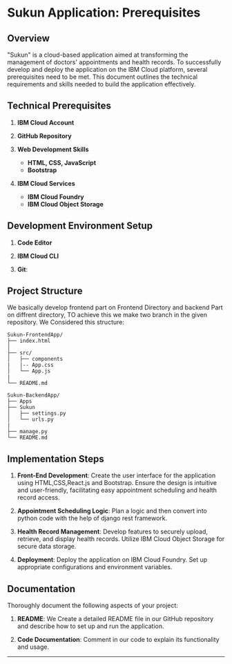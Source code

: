 # Sukun Application: Prerequisites

## Overview

"Sukun" is a cloud-based application aimed at transforming the management of doctors' appointments and health records. To successfully develop and deploy the application on the IBM Cloud platform, several prerequisites need to be met. This document outlines the technical requirements and skills needed to build the application effectively.

## Technical Prerequisites

1. **IBM Cloud Account**
2. **GitHub Repository**
3. **Web Development Skills**
   - **HTML, CSS, JavaScript**
   - **Bootstrap**

4. **IBM Cloud Services**
   - **IBM Cloud Foundry**
   - **IBM Cloud Object Storage**

## Development Environment Setup

1. **Code Editor**

2. **IBM Cloud CLI**

3. **Git**: 

## Project Structure

We basically develop frontend part on Frontend Directory and backend Part on diffrent directory, TO achieve this we make two branch in the given repository. We Considered this structure:

```
Sukun-FrontendApp/
├── index.html  
│   
├── src/
│   ├── components
|   |-- App.css
│   └── App.js
|    
└── README.md

Sukun-BackendApp/
├── Apps
├── Sukun
│   ├── settings.py
│   └── urls.py
|
├── manage.py
└── README.md
```

## Implementation Steps

1. **Front-End Development**: Create the user interface for the application using HTML,CSS,React.js and Bootstrap. Ensure the design is intuitive and user-friendly, facilitating easy appointment scheduling and health record access.

2. **Appointment Scheduling Logic**: Plan a logic and then convert into python code with the help of django rest framework.

3. **Health Record Management**: Develop features to securely upload, retrieve, and display health records. Utilize IBM Cloud Object Storage for secure data storage.

4. **Deployment**: Deploy the application on IBM Cloud Foundry. Set up appropriate configurations and environment variables.


## Documentation

Thoroughly document the following aspects of your project:

1. **README**: We Create a detailed README file in our GitHub repository and describe how to set up and run the application.

2. **Code Documentation**: Comment in our code to explain its functionality and usage.



---